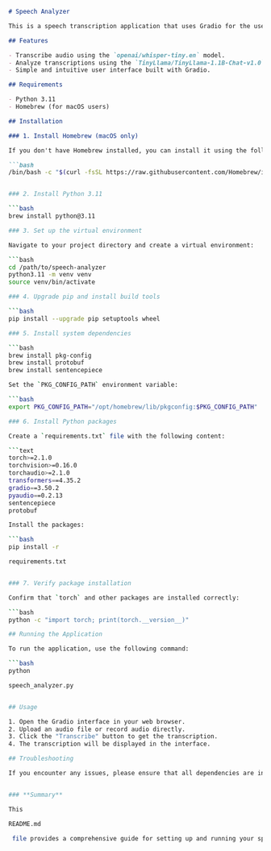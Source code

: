 ```markdown
# Speech Analyzer

This is a speech transcription application that uses Gradio for the user interface and Hugging Face's Transformers library for speech-to-text and text analysis.

## Features

- Transcribe audio using the `openai/whisper-tiny.en` model.
- Analyze transcriptions using the `TinyLlama/TinyLlama-1.1B-Chat-v1.0` model.
- Simple and intuitive user interface built with Gradio.

## Requirements

- Python 3.11
- Homebrew (for macOS users)

## Installation

### 1. Install Homebrew (macOS only)

If you don't have Homebrew installed, you can install it using the following command:

```bash
/bin/bash -c "$(curl -fsSL https://raw.githubusercontent.com/Homebrew/install/HEAD/install.sh)"


### 2. Install Python 3.11

```bash
brew install python@3.11

### 3. Set up the virtual environment

Navigate to your project directory and create a virtual environment:

```bash
cd /path/to/speech-analyzer
python3.11 -m venv venv
source venv/bin/activate

### 4. Upgrade pip and install build tools

```bash
pip install --upgrade pip setuptools wheel

### 5. Install system dependencies

```bash
brew install pkg-config
brew install protobuf
brew install sentencepiece

Set the `PKG_CONFIG_PATH` environment variable:

```bash
export PKG_CONFIG_PATH="/opt/homebrew/lib/pkgconfig:$PKG_CONFIG_PATH"

### 6. Install Python packages

Create a `requirements.txt` file with the following content:

```text
torch>=2.1.0
torchvision>=0.16.0
torchaudio>=2.1.0
transformers==4.35.2
gradio==3.50.2
pyaudio==0.2.13
sentencepiece
protobuf

Install the packages:

```bash
pip install -r 

requirements.txt


### 7. Verify package installation

Confirm that `torch` and other packages are installed correctly:

```bash
python -c "import torch; print(torch.__version__)"

## Running the Application

To run the application, use the following command:

```bash
python 

speech_analyzer.py


## Usage

1. Open the Gradio interface in your web browser.
2. Upload an audio file or record audio directly.
3. Click the "Transcribe" button to get the transcription.
4. The transcription will be displayed in the interface.

## Troubleshooting

If you encounter any issues, please ensure that all dependencies are installed correctly and that you are using Python 3.11. If problems persist, feel free to open an issue or contact the maintainer.


### **Summary**

This 

README.md

 file provides a comprehensive guide for setting up and running your speech analyzer application. It includes instructions for installing dependencies, setting up the virtual environment, and running the application. If you have any specific requirements or additional features, you can modify the README accordingly.
